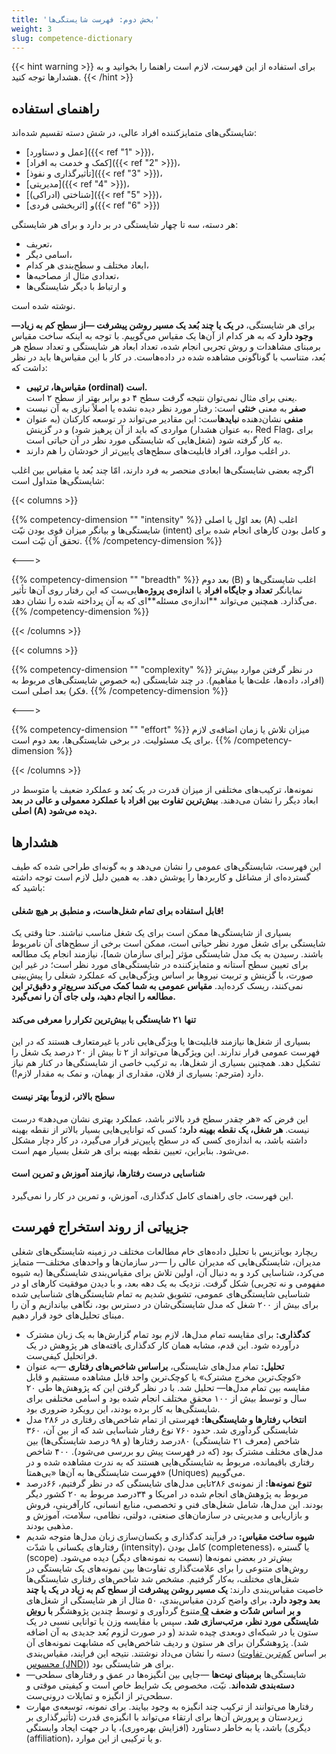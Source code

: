 ```yaml
---
title: 'بخش دوم: فهرست شایستگی‌ها'
weight: 3
slug: competence-dictionary
---
```


{{< hint warning >}}
برای استفاده از این فهرست، لازم است راهنما را بخوانید و به هشدارها توجه کنید.
{{< /hint >}}

## راهنمای استفاده

شایستگی‌های متمایزکننده افراد عالی، در شش دسته تقسیم شده‌اند:

- [عمل و دستاورد]({{< ref "1" >}})،
- [کمک و خدمت به افراد]({{< ref "2" >}})،
- [تأثیرگذاری و نفوذ]({{< ref "3" >}})،
- [مدیریتی]({{< ref "4" >}})،
- [شناختی (ادراکی)]({{< ref "5" >}})،
- و [اثربخشی فردی]({{< ref "6" >}})

هر دسته، سه تا چهار شایستگی در بر دارد و برای هر شایستگی:

- تعریف،
- اسامی دیگر،
- ابعاد مختلف و سطح‌بندی هر کدام،
- تعدادی مثال از مصاحبه‌ها،
- و ارتباط با دیگر شایستگی‌ها

نوشته شده است.

برای هر شایستگی، **در یک یا چند بُعد یک مسیر روشن پیشرفت —از سطح کم به زیاد— وجود دارد** که به  هر کدام از آن‌ها یک مقیاس می‌گوییم.
با توجه به اینکه ساخت مقیاس برمبنای مشاهدات و روش تجربی انجام شده، تعداد ابعاد هر شایستگی و تعداد سطح هر بُعد، متناسب با گوناگونی مشاهده شده در داده‌هاست.
در کار با این مقیاس‌ها باید در نظر داشت که:

- **مقیاس‌ها، ترتیبی (ordinal) است.**\
یعنی برای مثال نمی‌توان نتیجه گرفت سطح ۴ دو برابر بهتر از سطح ۲ است.
- **صفر** به معنی **خنثی** است: رفتار مورد نظر دیده نشده یا اصلاً نیازی به آن نیست
- **منفی** نشان‌دهنده **نبایدها**ست: این مقادیر می‌تواند در توسعه کارکنان (به عنوان مواردی که باید از آن پرهیز شود) و در گزینش (به عنوان هشدار، Red Flag، برای شغل‌هایی که شایستگی مورد نظر در آن حیاتی است) به کار گرفته شود.
- در اغلب موارد، افراد قابلیت‌های سطح‌های پایین‌تر از خودشان را هم دارند.

اگرچه بعضی شایستگی‌ها ابعادی منحصر به فرد دارند، امّا چند بُعد یا مقیاس بین اغلب شایستگی‌ها متداول است:

{{< columns >}}

{{% competency-dimension "" "intensity" %}}
بعد اوّل یا اصلی (A) اغلب شایستگی‌ها و بیانگر میزان قوی بودن نیّت (intent) و کامل بودن کارهای انجام شده برای تحقق آن نیّت است.
{{% /competency-dimension %}}

<--->

{{% competency-dimension "" "breadth" %}}
بعد دوم (B) اغلب شایستگی‌ها و نمایانگر **تعداد و جایگاه افراد** یا **اندازه‌ی پروژه‌ها**یی‌ست که این رفتار روی آن‌ها تأثیر می‌گذارد. همچنین می‌تواند **اندازه‌ی مسئله‌**ای که به آن پرداخته شده را نشان دهد.
{{% /competency-dimension %}}

{{< /columns >}}

{{< columns >}}

{{% competency-dimension "" "complexity" %}}
در نظر گرفتن موارد بیش‌تر (افراد، داده‌ها، علت‌ها یا مفاهیم). در چند شایستگی (به خصوص شایستگی‌های مربوط به فکر) بعد اصلی است.
{{% /competency-dimension %}}

<--->

{{% competency-dimension "" "effort" %}}
میزان تلاش یا زمان اضافه‌ی لازم برای یک مسئولیت. در برخی شایستگی‌ها، بعد دوم است.
{{% /competency-dimension %}}

{{< /columns >}}

نمونه‌ها، ترکیب‌های مختلفی از میزان قدرت در یک بُعد و عملکرد ضعیف یا متوسط در ابعاد دیگر را نشان می‌دهند. **بیش‌ترین تفاوت بین افراد با عملکرد معمولی و عالی در بعد اصلی (A) دیده می‌شود.**

<!-- ### دستگاه مختصات -->

## هشدارها

این فهرست، شایستگی‌های عمومی را نشان می‌دهد و به گونه‌ای طراحی شده که طیف گسترده‌ای از مشاغل و کاربردها را پوشش دهد. به همین دلیل لازم است توجه داشته باشید که:

<h4>قابل استفاده برای تمام شغل‌هاست، و منطبق بر هیچ شغلی!</h4>

بسیاری از شایستگی‌ها ممکن است برای یک شغل مناسب نباشند. حتا وقتی یک شایستگی برای شغل مورد نظر حیاتی است، ممکن است برخی از سطح‌های آن نامربوط باشند. رسیدن به یک مدل شایستگی مؤثر [برای سازمان شما]، نیازمند انجام یک مطالعه برای تعیین سطح آستانه و متمایزکننده در شایستگی‌های مورد نظر است؛ در غیر این صورت، با گزینش و تربیت نیروها بر اساس ویژگی‌هایی که عملکرد شغلی را پیش‌بینی نمی‌کنند، ریسک کرده‌اید. **مقیاس عمومی به شما کمک می‌کند سریع‌تر و دقیق‌تر این مطالعه را انجام دهید، ولی جای آن را نمی‌گیرد.**

<h4>تنها ۲۱ شایستگی با بیش‌ترین تکرار را معرفی می‌کند</h4>

بسیاری از شغل‌ها نیازمند قابلیت‌ها یا ویژگی‌هایی نادر یا غیرمتعارف هستند که در این فهرست عمومی قرار ندارند. این ویژگی‌ها می‌تواند از ۲ تا بیش از ۲۰ درصد یک شغل را تشکیل دهد. همچنین بسیاری از شغل‌ها، به ترکیب خاصی از شایستگی‌ها در کنار هم نیاز دارد (مترجم: بسیاری از فلان، مقداری از بهمان، و نمک به مقدار لازم!).

<h4>سطح بالاتر، لزوماً‌ بهتر نیست</h4>

این فرض که «هر چقدر سطح فرد بالاتر باشد، عملکرد بهتری نشان می‌دهد» درست نیست. **هر شغل، یک نقطه بهینه دارد**؛ کسی که توانایی‌هایی بسیار بالاتر از نقطه بهینه داشته باشد، به اندازه‌ی کسی که در سطح پایین‌تر قرار می‌گیرد، در کار دچار مشکل می‌شود. بنابراین، تعیین نقطه بهینه برای هر شغل بسیار مهم است.

<h4>شناسایی درست رفتارها، نیازمند آموزش و تمرین است</h4>

این فهرست، جای راهنمای کامل کدگذاری، آموزش،‌ و تمرین در کار را نمی‌گیرد.

## جزییاتی از روند استخراج فهرست

ریچارد بویاتزیس با تحلیل داده‌های خام مطالعات مختلف در زمینه شایستگی‌های شغلی مدیران، شایستگی‌هایی که مدیران عالی را —در سازمان‌ها و واحدهای مختلف— متمایز می‌کرد، شناسایی کرد و به دنبال آن، اولین تلاش برای مقیاس‌بندی شایستگی‌ها (به شیوه مفهومی و نه تجربی) شکل گرفت. نزدیک به یک دهه بعد، و با دیدن موفقیت کارهای او در شناسایی شایستگی‌های عمومی، تشویق شدیم به تمام شایستگی‌های شناسایی شده برای بیش از ۲۰۰ شغل که مدل شایستگی‌شان در دسترس بود، نگاهی بیاندازیم و آن را مبنای تحلیل‌های خود قرار دهیم.

- **کدگذاری:** برای مقایسه تمام مدل‌ها، لازم بود تمام گزارش‌ها به یک زبان مشترک درآورده شود. این قدم،‌ مشابه همان کار کدگذاری یافته‌های هر پژوهش در یک فراتحلیل کیفی‌ست.
- **تحلیل:** تمام مدل‌های شایستگی، **براساس شاخص‌های رفتاری** —به عنوان «کوچک‌ترین مخرج مشترک» یا کوچک‌ترین واحد قابل مشاهده مستقیم و قابل مقایسه بین تمام مدل‌ها— تحلیل شد. با در نظر گرفتن این که پژوهش‌ها طی ۲۰ سال و توسط بیش از ۱۰۰ محقق مختلف انجام شده بود و اسامی مختلفی برای شایستگی‌ها به کار برده بودند، این رویکرد ضروری بود.
- **انتخاب رفتارها و شایستگی‌ها:** فهرستی از تمام شاخص‌های رفتاری در ۲۸۶ مدل شایستگی گردآوری شد. حدود ۷۶۰ نوع رفتار شناسایی شد که از بین آن، ۳۶۰ شاخص (معرف ۲۱ شایستگی) ۸۰درصد رفتارها (و ۹۸ درصد شایستگی‌ها) بین مدل‌های مختلف مشترک بود (که در فهرست پیش رو بررسی می‌شود). ۴۰۰ شاخص رفتاری باقیمانده، مربوط به شایستگی‌هایی هستند که به ندرت مشاهده شده و در فهرست شایستگی‌ها به آن‌ها «بی‌همتا» (Uniques) می‌گوییم.
- **تنوع نمونه‌ها:** از نمونه‌ی ۲۸۶تایی مدل‌های شایستگی که در نظر گرفتیم، ۶۶درصد مربوط به پژوهش‌های انجام شده در امریکا و ۳۴درصد مربوط به ۲۰ کشور دیگر بودند. این مدل‌ها، شامل شغل‌های فنی و تخصصی، منابع انسانی، کارآفرینی، فروش و بازاریابی و مدیریتی در سازمان‌های صنعتی، دولتی، نظامی، سلامت، آموزش و مذهبی بودند.
- **شیوه ساخت مقیاس:** در فرآیند کدگذاری و یکسان‌سازی زبان مدل‌ها متوجه شدیم رفتارهای یکسانی با شدّت (intensity)، کامل بودن (completeness)، یا گستره (scope) بیش‌تر در بعضی نمونه‌ها (نسبت به نمونه‌های دیگر)‌ دیده می‌شود. روش‌های متنوعی را برای علامت‌گذاری تفاوت‌ها بین نمونه‌های یک شایستگی در شغل‌های مختلف، به‌کار گرفتیم. مشخص شد شاخص‌های رفتاری شایستگی‌ها خاصیت مقیاس‌بندی دارند: **یک مسیر روشن پیشرفت از سطح کم به زیاد در یک یا چند بعد وجود دارد.** برای واضح کردن مقیاس‌بندی، ۵۰ مثال از هر شایستگی از شغل‌های متنوع گردآوری و توسط چندین پژوهشگر **با [روش Q](https://en.wikipedia.org/wiki/Q_methodology) و بر اساس شدّت و ضعف شایستگی مورد نظر، مرتب‌سازی شد.** سپس با مقایسه وزن یا توانایی نسبی در یک ستون یا در شبکه‌ای دوبعدی چیده شدند (و در صورت لزوم بُعد جدیدی به آن اضافه شد). پژوهشگران برای هر ستون و ردیف شاخص‌هایی که مشابهت نمونه‌های آن دسته را نشان می‌داد نوشتند. نتیجه این فرایند، مقیاس‌بندی (بر اساس [کم‌ترین تفاوت محسوس (JND)](https://en.wikipedia.org/wiki/Just-noticeable_difference)) برای هر شایستگی بود.
- شایستگی‌ها **برمبنای نیت‌ها** —جایی بین انگیزه‌ها در عمق و رفتارهای سطحی— **دسته‌بندی شده‌اند**. نیّت، مخصوص یک شرایط خاص است و کیفیتی موقتی و سطحی‌تر از انگیزه و تمایلات درونی‌ست.
- رفتارها می‌توانند از ترکیب چند انگیزه به وجود بیایند. برای نمونه، توسعه‌ی مهارت زیردستان و پرورش آن‌ها برای ارتقاء می‌تواند با انگیزه‌ی قدرت (تأثیرگذاری بر دیگری) باشد، یا به خاطر دستاورد (افزایش بهره‌وری)، یا در جهت ایجاد وابستگی (affiliation)، و یا ترکیبی از این موارد.
